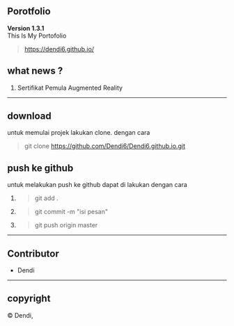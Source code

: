 ## Porotfolio

**Version 1.3.1**</br>
This Is My Portofolio
>https://dendi6.github.io/

## what news ?
<ol>
    <li>Sertifikat Pemula Augmented Reality</li>
</ol>

---
## download
untuk memulai projek lakukan clone. dengan cara
>git clone https://github.com/Dendi6/Dendi6.github.io.git
## push ke github
untuk melakukan push ke github dapat di lakukan dengan cara
1. >git add .
2. >git commit -m "isi pesan"
3. >git push origin master

---
## Contributor
- Dendi

---
## copyright
© Dendi,
